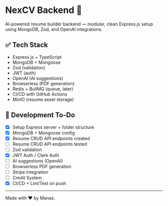 # NexCV Backend 🧠

AI-powered resume builder backend — modular, clean Express.js setup using MongoDB, Zod, and OpenAI integrations.

## ✅ Tech Stack



- Express.js + TypeScript
- MongoDB + Mongoose
- Zod (validation)
- JWT (auth)
- OpenAI (AI suggestions)
- Browserless (PDF generation)
- Redis + BullMQ (queue, later)
- CI/CD with GitHub Actions
- MinIO (resume asset storage)

## 🚧 Development To-Do

- [x] Setup Express server + folder structure
- [x] MongoDB + Mongoose config
- [x] Resume CRUD API endpoints created
- [ ] Resume CRUD API endpoints tested 
- [ ] Zod validation
- [x] JWT Auth / Clerk Auth
- [ ] AI suggestions (OpenAI)
- [ ] Browserless PDF generation
- [ ] Stripe integration
- [ ] Credit System
- [x] CI/CD + Lint/Test on push

---

Made with ❤️ by Manas.
